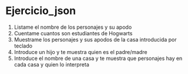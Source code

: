 # Ejercicio_json
 1. Listame el nombre de los personajes y su apodo
 2. Cuentame cuantos son estudiantes de Hogwarts
 3. Muestrame los personajes y sus apodos de la casa introducida por teclado
 4. Introduce un hijo y te muestra quien es el padre/madre
 5. Introduce el nombre de una casa y te muestra que personajes hay en cada casa y quien lo interpreta
